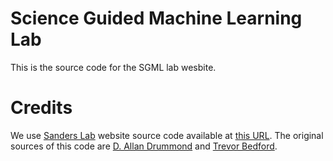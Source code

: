 # Science Guided Machine Learning Lab

This is the source code for the SGML lab wesbite.

# Credits

We use [Sanders Lab](https://sanderslab.github.io) website source code available at [this URL](https://github.com/sanderslab).
The original sources of this code are [D. Allan Drummond](http://www.allanlab.org/aboutwebsite.html) and [Trevor Bedford](http://bedford.io/misc/about/).